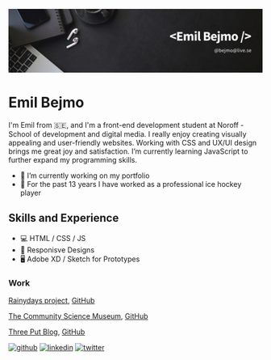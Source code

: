 ![Design and Development](https://github.com/ebejmo/ebejmo/blob/main/github-banner.png)

# Emil Bejmo

I'm Emil from 🇸🇪, and I'm a front-end development student at Noroff - School of development and digital media. I really enjoy creating visually appealing and user-friendly websites. Working with CSS and UX/UI design brings me great joy and satisfaction. I’m currently learning JavaScript to further expand my programming skills. 

- 💼 I’m currently working on my portfolio 
- 🏒 For the past 13 years I have worked as a professional ice hockey player 

## Skills and Experience
* 💻 HTML / CSS / JS
* 📱 Responisve Designs
* 🖥️ Adobe XD / Sketch for Prototypes

### Work 
[Rainydays project](https://ecstatic-swanson-bb49f2.netlify.app/index.html), [GitHub](https://github.com/Noroff-FEU-Assignments/cross-course-project-ebejmo)

[The Community Science Museum](https://starlit-khapse-46fd0f.netlify.app/), [GitHub](https://github.com/ebejmo/tcsm/tree/main)

[Three Put Blog](https://gilded-sable-60e683.netlify.app/), [GitHub](https://github.com/Noroff-FEU-Assignments/project-exam-1-ebejmo)

[<img src='https://cdn.jsdelivr.net/npm/simple-icons@3.0.1/icons/github.svg' alt='github' height='40'>](https://github.com/ebejmo)  [<img src='https://cdn.jsdelivr.net/npm/simple-icons@3.0.1/icons/linkedin.svg' alt='linkedin' height='40'>](https://www.linkedin.com/in/emil-bejmo-032854148/)  [<img src='https://cdn.jsdelivr.net/npm/simple-icons@3.0.1/icons/twitter.svg' alt='twitter' height='40'>](https://twitter.com/emilbejmo)  

